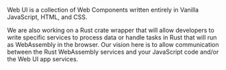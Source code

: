 <webui-data data-page-title="About {APP_NAME}" data-page-subtitle=""></webui-data>

Web UI is a collection of Web Components written entirely in Vanilla JavaScript, HTML, and CSS.

We are also working on a Rust crate wrapper that will allow developers to write specific services to process data or handle tasks in Rust that will run as WebAssembly in the browser. Our vision here is to allow communication between the Rust WebAssembly services and your JavaScript code and/or the Web UI app services.

<webui-content src="https://cdn.myfi.ws/d/en-US/about-stoic-dreams.md">
